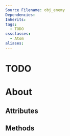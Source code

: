 ```yaml
---
Source Filename: obj_enemy
Dependencies: 
Inherits: 
tags:
  - TODO
cssclasses:
  - Atom
aliases:
---
```

# TODO

# About

## Attributes

## Methods
